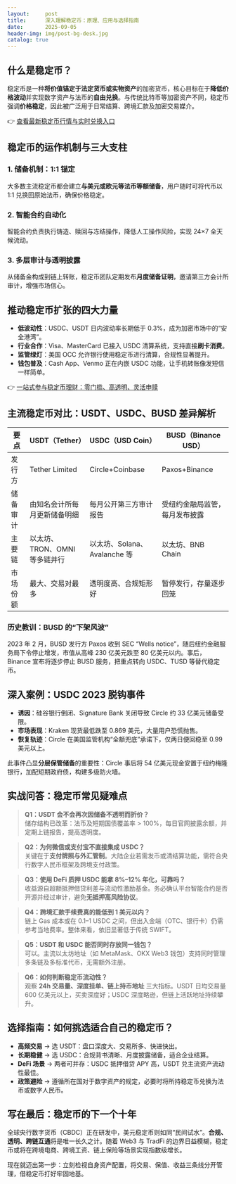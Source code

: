 ```yaml
---
layout:     post
title:      深入理解稳定币：原理、应用与选择指南
date:       2025-09-05
header-img: img/post-bg-desk.jpg
catalog: true
---
```


## 什么是稳定币？
稳定币是一种**将价值锚定于法定货币或实物资产**的加密货币，核心目标在于**降低价格波动**并实现数字资产与法币的**自由兑换**。与传统比特币等加密资产不同，稳定币强调**价格稳定**，因此被广泛用于日常结算、跨境汇款及加密交易媒介。

👉 [查看最新稳定币行情与实时兑换入口](https://okxdog.com/)

## 稳定币的运作机制与三大支柱

### 1. 储备机制：1:1 锚定
大多数主流稳定币都会建立**与美元或欧元等法币等额储备**，用户随时可将代币以 1:1 兑换回原始法币，确保价格稳定。

### 2. 智能合约自动化
智能合约负责执行铸造、赎回与冻结操作，降低人工操作风险，实现 24×7 全天候流动。

### 3. 多层审计与透明披露
从储备金构成到链上转账，稳定币团队定期发布**月度储备证明**，邀请第三方会计所审计，增强市场信心。

## 推动稳定币扩张的四大力量

- **低波动性**：USDC、USDT 日内波动率长期低于 0.3%，成为加密市场中的“安全港湾”。  
- **行业合作**：Visa、MasterCard 已接入 USDC 清算系统，支持直接**刷卡消费**。  
- **监管绿灯**：美国 OCC 允许银行使用稳定币进行清算，合规性显著提升。  
- **钱包普及**：Cash App、Venmo 正在内嵌 USDC 功能，让手机转账像发短信一样简单。

👉 [一站式参与稳定币理财：零门槛、高透明、灵活申赎](https://okxdog.com/)

## 主流稳定币对比：USDT、USDC、BUSD 差异解析

| 要点 | USDT（Tether） | USDC（USD Coin） | BUSD（Binance USD） |
|---|---|---|---|
| 发行方 | Tether Limited | Circle+Coinbase | Paxos+Binance |
| 储备审计 | 由知名会计所每月更新储备明细 | 每月公开第三方审计报告 | 受纽约金融局监管，每月发布披露 |
| 主要链 | 以太坊、TRON、OMNI 等多链并行 | 以太坊、Solana、Avalanche 等 | 以太坊、BNB Chain |
| 市场份额 | 最大、交易对最多 | 透明度高、合规矩形好 | 暂停发行，存量逐步回笼 |

### 历史教训：BUSD 的“下架风波”
2023 年 2 月，BUSD 发行方 Paxos 收到 SEC “Wells notice”，随后纽约金融服务局下令停止增发，市值从高峰 230 亿美元跌至 80 亿美元以内。事后，Binance 宣布将逐步停止 BUSD 服务，把重点转向 USDC、TUSD 等替代稳定币。

## 深入案例：USDC 2023 脱钩事件

- **诱因**：硅谷银行倒闭、Signature Bank 关闭导致 Circle 约 33 亿美元储备受限。  
- **市场表现**：Kraken 现货最低跌至 0.869 美元，大量用户恐慌抛售。  
- **恢复轨迹**：Circle 在美国监管机构“全额兜底”承诺下，仅两日便回稳至 0.99 美元以上。

此事件凸显**分层保管储备**的重要性：Circle 事后将 54 亿美元现金安置于纽约梅隆银行，加配短期政府债，构建多级防火墙。

## 实战问答：稳定币常见疑难点

> **Q1：USDT 会不会再次因储备不透明而折价？**  
储存结构已改革：法币及短期国债覆盖率 > 100%，每日官网披露余额，并定期上链报告，提高透明度。

> **Q2：为何微信或支付宝不直接集成 USDC？**  
关键在于**支付牌照与外汇管制**。大陆企业若需发币或清结算功能，需符合央行数字人民币框架及跨境支付政策。

> **Q3：使用 DeFi 质押 USDC 能拿 8%–12% 年化，可靠吗？**  
收益源自超额抵押借贷利差与流动性激励基金。务必确认平台智能合约是否开源并经过审计，避免**无抵押高风险协议**。

> **Q4：跨境汇款手续费真的能低到 1 美元以内？**  
链上 Gas 成本或在 0.1–1 USDC 之间，但出入金端（OTC、银行卡）仍需参考当地费率。整体来看，依旧显著低于传统 SWIFT。

> **Q5：USDT 和 USDC 能否同时存放同一钱包？**  
可以。主流以太坊地址（如 MetaMask、OKX Web3 钱包）支持同时管理多条链及多标准代币，无需额外注册。

> **Q6：如何判断稳定币流动性？**  
观察 **24h 交易量、深度挂单、链上持币地址** 三大指标。USDT 日均交易量 600 亿美元以上，买卖深度好；USDC 深度略逊，但链上活跃地址持续攀升。

## 选择指南：如何挑选适合自己的稳定币？

- **高频交易** → 选 USDT：盘口深度大、交易所多、快进快出。  
- **长期稳健** → 选 USDC：合规背书清晰、月度披露储备，适合企业结算。  
- **DeFi 场景** → 两者可并存：USDC 抵押借贷 APY 高，USDT 兑主流资产流动性最佳。  
- **政策避险** → 遵循所在国对于数字资产的规定，必要时将所持稳定币兑换为法币或数字人民币。

## 写在最后：稳定币的下一个十年

全球央行数字货币（CBDC）正在研发中，美元稳定币则如同“民间试水”。**合规、透明、跨链互通**将是唯一长久之计。随着 Web3 与 TradFi 的边界日益模糊，稳定币或将在跨境电商、跨境工资、链上保险等场景实现指数级增长。

现在就迈出第一步：立刻检视自身资产配置，将交易、保值、收益三条线分开管理，借稳定币打好牢固地基。